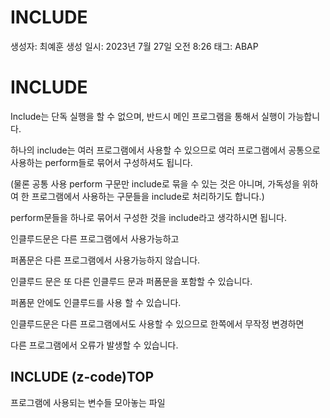 # INCLUDE

생성자: 최예훈
생성 일시: 2023년 7월 27일 오전 8:26
태그: ABAP

# INCLUDE

Include는 단독 실행을 할 수 없으며, 반드시 메인 프로그램을 통해서 실행이 가능합니다.

하나의 include는 여러 프로그램에서 사용할 수 있으므로 여러 프로그램에서 공통으로 사용하는 perform들로 묶어서 구성하셔도 됩니다.

(물론 공통 사용 perform 구문만 include로 묶을 수 있는 것은 아니며, 가독성을 위하여 한 프로그램에서 사용하는 구문들을 include로 처리하기도 합니다.)

perform문들을 하나로 묶어서 구성한 것을 include라고 생각하시면 됩니다.

인클루드문은 다른 프로그램에서 사용가능하고

퍼폼문은 다른 프로그램에서 사용가능하지 않습니다.

인클루드 문은 또 다른 인클루드 문과 퍼폼문을 포함할 수 있습니다.

퍼폼문 안에도 인클루드를 사용 할 수 있습니다.

인클루드문은 다른 프로그램에서도 사용할 수 있으므로 한쪽에서 무작정 변경하면

다른 프로그램에서 오류가 발생할 수 있습니다.

## INCLUDE (z-code)TOP

프로그램에 사용되는 변수들 모아놓는 파일

##
